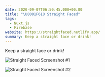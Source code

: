 ```yaml
---
date: 2020-09-07T06:50:45.000+00:00
title: "\U0001F610 Straight Faced"
tags:
  - Nuxt.js
  - Firebase
website: https://straightfaced.netlify.app/
summary: Keep a straight face or drink!
---
```


Keep a straight face or drink!

![Straight Faced Screenshot #1](/images/content/screen-shot-2020-09-07-at-8-53-31-pm.png)

![Straight Faced Screenshot #2](/images/content/screen-shot-2020-09-07-at-8-53-44-pm.png)
